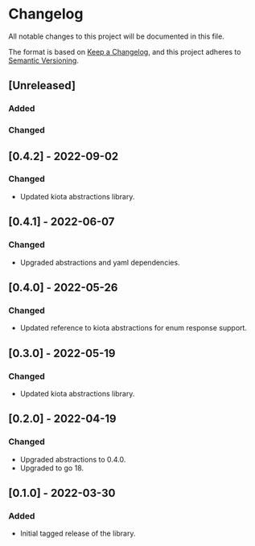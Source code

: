 # Changelog

All notable changes to this project will be documented in this file.

The format is based on [Keep a Changelog](https://keepachangelog.com/en/1.0.0/),
and this project adheres to [Semantic Versioning](https://semver.org/spec/v2.0.0.html).

## [Unreleased]

### Added

### Changed
## [0.4.2] - 2022-09-02

### Changed

- Updated kiota abstractions library.

## [0.4.1] - 2022-06-07

### Changed

- Upgraded abstractions and yaml dependencies.

## [0.4.0] - 2022-05-26

### Changed

- Updated reference to kiota abstractions for enum response support.

## [0.3.0] - 2022-05-19

### Changed

- Updated kiota abstractions library.

## [0.2.0] - 2022-04-19

### Changed

- Upgraded abstractions to 0.4.0.
- Upgraded to go 18.

## [0.1.0] - 2022-03-30

### Added

- Initial tagged release of the library.
